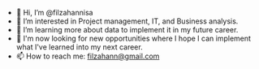 - 👋 Hi, I’m @filzahannisa
- 👀 I’m interested in Project management, IT, and Business analysis.
- 🌱 I’m learning more about data to implement it in my future career.
- 🌱 I'm now looking for new opportunities where I hope I can implement what I've learned into my next career.
- 📫 How to reach me: filzahann@gmail.com

<!---
filzahannisa/filzahannisa is a ✨ special ✨ repository because its `README.md` (this file) appears on your GitHub profile.
You can click the Preview link to take a look at your changes.
--->
